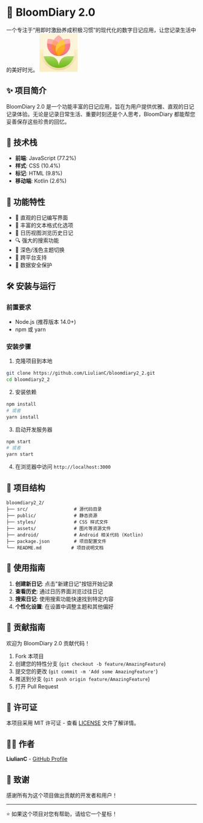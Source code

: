 # 🌸 BloomDiary 2.0
一个专注于“用即时激励养成积极习惯”的现代化的数字日记应用，让您记录生活中的美好时光。
<img src="./logo1024.png" alt="成长小账本" width="20%" title="成长小账本">

## ✨ 项目简介

BloomDiary 2.0 是一个功能丰富的日记应用，旨在为用户提供优雅、直观的日记记录体验。无论是记录日常生活、重要时刻还是个人思考，BloomDiary 都能帮您妥善保存这些珍贵的回忆。

## 🚀 技术栈

- **前端**: JavaScript (77.2%)
- **样式**: CSS (10.4%)
- **标记**: HTML (9.8%)
- **移动端**: Kotlin (2.6%)

## 📱 功能特性

- 📝 直观的日记编写界面
- 🎨 丰富的文本格式化选项
- 📅 日历视图浏览历史日记
- 🔍 强大的搜索功能
- 🌙 深色/浅色主题切换
- 📱 跨平台支持
- 🔐 数据安全保护

## 🛠️ 安装与运行

### 前置要求

- Node.js (推荐版本 14.0+)
- npm 或 yarn

### 安装步骤

1. 克隆项目到本地
```bash
git clone https://github.com/LiulianC/bloomdiary2_2.git
cd bloomdiary2_2
```

2. 安装依赖
```bash
npm install
# 或者
yarn install
```

3. 启动开发服务器
```bash
npm start
# 或者
yarn start
```

4. 在浏览器中访问 `http://localhost:3000`

## 📁 项目结构

```
bloomdiary2_2/
├── src/                 # 源代码目录
├── public/              # 静态资源
├── styles/              # CSS 样式文件
├── assets/              # 图片等资源文件
├── android/             # Android 相关代码 (Kotlin)
├── package.json         # 项目配置文件
└── README.md           # 项目说明文档
```

## 🎯 使用指南

1. **创建新日记**: 点击"新建日记"按钮开始记录
2. **查看历史**: 通过日历界面浏览过往日记
3. **搜索日记**: 使用搜索功能快速找到特定内容
4. **个性化设置**: 在设置中调整主题和其他偏好

## 🤝 贡献指南

欢迎为 BloomDiary 2.0 贡献代码！

1. Fork 本项目
2. 创建您的特性分支 (`git checkout -b feature/AmazingFeature`)
3. 提交您的更改 (`git commit -m 'Add some AmazingFeature'`)
4. 推送到分支 (`git push origin feature/AmazingFeature`)
5. 打开 Pull Request

## 📄 许可证

本项目采用 MIT 许可证 - 查看 [LICENSE](LICENSE) 文件了解详情。

## 👨‍💻 作者

**LiulianC** - [GitHub Profile](https://github.com/LiulianC)

## 🙏 致谢

感谢所有为这个项目做出贡献的开发者和用户！

---

⭐ 如果这个项目对您有帮助，请给它一个星标！
